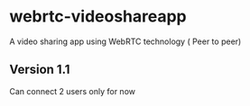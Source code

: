 # webrtc-videoshareapp

A video sharing app using WebRTC technology ( Peer to peer)

## Version 1.1

Can connect 2 users only for now
